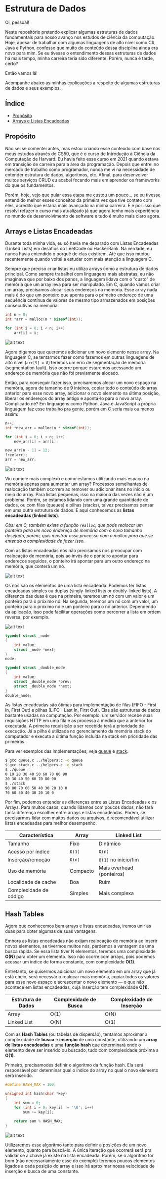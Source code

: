 # Estrutura de Dados

Oi, pessoal!

Neste repositório pretendo explicar algumas estruturas de dados fundamentais para nosso avanço nos estudos de ciência da computação.
Hoje, apesar de trabalhar com algumas linguagens de alto nível como C#, Java e Python, confesso que muito do conteúdo dessa disciplina ainda era novo para mim.
Se eu tivesse o entendimento dessas estruturas de dados há mais tempo, minha carreira teria sido diferente. Porém, nunca é tarde, certo?

Então vamos lá!

Acompanhe abaixo as minhas explicações a respeito de algumas estruturas de dados e seus exemplos.

## Índice

- [Propósito](#propósito)
- [Arrays e Listas Encadeadas](#arrays-e-listas-encadeadas)

## Propósito

Não sei se comentei antes, mas estou criando esse conteúdo com base nos meus estudos através do CS50, que é o curso de Introdução à Ciência da Computação de Harvard. Eu havia feito esse curso em 2021 quando estava em transição de carreira para a área da programação. Depois que entrei no mercado de trabalho como programador, nunca me vi na necessidade de entender estrutura de dados, algoritmos, etc. Afinal, para desenvolver muitos serviços CRUD eu acabei focando mais em aprender os frameworks do que os fundamentos.

Porém, hoje, vejo que pular essa etapa me custou um pouco... se eu tivesse entendido melhor esses conceitos da primeira vez que tive contato com eles, acredito que estaria mais avançado na minha carreira. E é por isso que resolvi refazer o curso mais atualizado já que agora tenho mais experiência no mundo de desenvolvimento de software e tudo é muito mais claro agora.

## Arrays e Listas Encadeadas

Durante toda minha vida, eu só havia me deparado com Listas Encadeadas (Linked Lists) em desafios do LeetCode ou HackerRank. Na verdade, eu nunca havia entendido o porquê de elas existirem. Até que isso mudou recentemente quando voltei a estudar com mais atenção a linguagem C.

Sempre que preciso criar listas eu utilizo arrays como a estrutura de dados principal. Como sempre trabalhei com linguagens mais abstratas, eu não imaginava que por baixo dos panos, a linguagem lidava com o "custo" de memória que um array leva para ser manipulado. Em C, quando vamos criar um array, precisamos alocar seus endereços na memoria. Esse array nada mais é do que um ponteiro que aponta para o primeiro endereço de uma sequência contínua de valores de mesmo tipo armazenados em posições consecutivas na memória.

```c
int n = 8;
int *arr = malloc(n * sizeof(int));

for (int i = 0; i < n; i++)
    arr[i] = i;
```

![alt text](./images/array_1.png)

Agora digamos que queremos adicionar um novo elemento nesse array. Na linguagem C, se tentarmos fazer como fazemos em outras linguagens de alto nível (`arr[9] = 8`) teremos um erro de segmentação de memória (segmentation fault). Isso ocorre porque estaremos acessando um endereço de memória que não foi previamente alocado.

Então, para conseguir fazer isso, precisaremos alocar um novo espaço na memória, agora de tamanho de 9 inteiros, copiar todo o conteúdo do array anterior para esse novo array, adicionar o novo elemento na última posição, liberar os endereços do array antigo e apontá-lo para o novo array. Complicado né? Em linguagens como Python, Java e JavaScript a própria linguagem faz esse trabalho pra gente, porém em C seria mais ou menos assim:

```c
n++;
int *new_arr = malloc(n * sizeof(int));

for (int i = 0; i < n; i++)
    new_arr[i] = arr[i];

new_arr[n - 1] = 12;
free(arr);
arr = new_arr;
```

![alt text](./images/array_2.png)

Viu como é mais complexo e como estamos utilizando mais espaço na memória apenas para aumentar um array? Processos semelhantes de realocação também ocorrem ao remover ou adicionar itens no início ou meio do array. Para listas pequenas, isso na maioria das vezes não é um problema. Porém, se estamos lidando com uma grande quantidade de dados, ou com filas (queues) e pilhas (stacks), talvez precisamos pensar em uma outra estrutura de dados. E aqui conhecemos as **listas encadeadas (linked lists)**.

*Obs: em C, também existe a função `realloc`, que pode realocar um ponteiro para um novo endereço de memória com o novo tamanho desejado, porém, quis mostrar esse processo com o malloc para que se entenda a complexidade de fazer isso.*

Com as listas encadeadas nós não precisamos nos preocupar com realocação de memória, pois ao invés de o ponteiro apontar para endereços seguidos, o ponteiro irá apontar para um outro endereço na memória, que conterá um nó.

![alt text](./images/linked_list_1.png)

Os nós são os elementos de uma lista encadeada. Podemos ter listas encadeadas simples ou duplas (singly-linked lists or doubly-linked lists). A diferença das duas é que na primeira, teremos um nó com um valor e um ponteiro para o próximo nó. Na segunda, teremos um nó com um valor, um ponteiro para o próximo nó e um ponteiro para o nó anterior. Dependendo da aplicação, isso pode facilitar operações como percorrer a lista em ordem reversa, por exemplo.

![alt text](./images/linked_list_2.png)

```c
typedef struct _node
{
    int value;
    struct _node *next;
} 
node;

typedef struct _double_node
{
    int value;
    struct _double_node *prev;
    struct _double_node *next;
}
double_node;
```

As listas encadeadas são ótimas para implementação de filas (FIFO - First In, First Out) e pilhas (LIFO - Last In, First Out). Elas são estruturas de dados bastante usadas na computação. Por exemplo, um servidor recebe suas requisições HTTP em uma fila e as processa à medida que a anterior for executada. A primeira requisição a ser recebida terá a prioridade de execução. Já a pilha é utilizada no gerenciamento da memória stack do computador e executa a última função incluída na stack em prioridade das primeiras.

Para ver exemplos das implementações, veja [queue](./linked_list/queue.c) e [stack](./linked_list/stack.c).

```bash
$ gcc queue.c ../helpers.c -o queue
$ gcc stack.c ../helpers.c -o stack
$ ./queue
0 10 20 30 40 50 60 70 80 90 
20 30 40 50 60 70 80 90 
$ ./stack
90 80 70 60 50 40 30 20 10 0 
70 60 50 40 30 20 10 0 
```

Por fim, podemos entender as diferenças entre as Listas Encadeadas e os Arrays.
Para muitos casos, quando lidamos com poucos dados, não fará tanta diferença escolher entre arrays e listas encadeadas. Porém, se precisarmos lidar com muitos dados ou arquivos, é recomendável utilizar listas encadeadas para melhor desempenho.

| Característica         | **Array** | **Linked List**           |
| ---------------------- | --------- | ------------------------- |
| Tamanho                | Fixo      | Dinâmico                  |
| Acesso por índice      | `O(1)`    | `O(n)`                    |
| Inserção/remoção       | `O(n)`    | `O(1)` no início/fim      |
| Uso de memória         | Compacto  | Mais overhead (ponteiros) |
| Localidade de cache    | Boa       | Ruim                      |
| Complexidade de código | Simples   | Mais complexa             |

## Hash Tables

Agora que conhecemos bem arrays e listas encadeadas, iremos unir as duas para obter algumas de suas vantagens.

Embora as listas encadeadas não exijam realocação de memória ao inserir novos elementos, se tivermos muitos nós, perdemos a vantagem de uma busca rápida. Se essa lista tiver N elementos, teremos uma complexidade **O(N)** para obter um elemento. Isso não ocorre com arrays, pois podemos acessar um índice de forma constante, com complexidade **O(1)**.

Entretanto, se quisermos adicionar um novo elemento em um array que já está cheio, será necessário realocar mais memória, copiar todos os valores para esse novo espaço e acrescentar o novo elemento — o que não acontece em listas encadeadas, cuja inserção tem complexidade **O(1)**.

| **Estrutura de Dados** | **Complexidade de Busca** | **Complexidade de Inserção** |
| ---------------------- | ------------------------- | ---------------------------- |
| Array                  | O(1)                      | O(N)                         |
| Linked List            | O(N)                      | O(1)                         |

Com as **Hash Tables** (ou tabelas de dispersão), tentamos aproximar a complexidade de **busca** e **inserção** de uma constante, utilizando um **array de listas encadeadas** e uma **função hash** que determinará onde o elemento deve ser inserido ou buscado, tudo com complexidade próxima a **O(1)**.

Primeiro, precisamodes definir o algoritmo da função hash. Ela será responsável por determinar qual o índice do array no qual o novo elemento será inserido.

```c
#define HASH_MAX = 100;

unsigned int hash(char *key)
{
    int sum = 0;
    for (int i = 0; key[i] != '\0'; i++)
        sum += key[i];
    
    return sum % HASH_MAX;
}
```
![alt text](./images/hash_1.png)

Utilizaremos esse algoritmo tanto para definir a posições de um novo elemento, quanto para buscá-lo. A única iteração que ocorrerá será pra validar se a chave já existe na lista encadeada. Porém, se o algoritmo for bom (não necessariamente esse do exemplo) teremos poucos elementos ligados a cada posição do array e isso irá aproximar nossa velocidade de inserção e busca de uma constante.